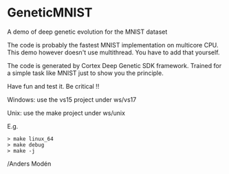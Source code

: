 # GeneticMNIST
A demo of deep genetic evolution for the MNIST dataset

The code is probably the fastest MNIST implementation on multicore CPU. This demo however doesn't use multithread. You have to add that yourself.

The code is generated by Cortex Deep Genetic SDK framework. Trained for a simple task like MNIST just to show you the principle.

Have fun and test it. Be critical !!


Windows: use the vs15 project under ws/vs17

Unix: use the make project under ws/unix

E.g.

    > make linux_64
    > make debug
    > make -j

/Anders Modén
